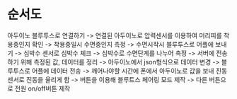 # 순서도

아두이노 블루투스로 연결하기 -> 연결된 아두이노로 압력센서를 이용하여 머리띠를 착용중인지 확인 -> 착용중일시 수면중인지 측정 -> 수면시작시 블루투스로 어플에 보내기 -> 심박수 센서로 심박수 체크 -> 심박수로 수면단계를 나누어 측정 -> 서버에 전송하기 위해 측정된 값, 데이터를 정리 -> 아두이노에서 json형식으로 데이터 변경 -> 블루투스로 어플에 데이터 전송 -> 깨어나야할 시간에 폰에서 아두이노로 값을 보내 진동센서로 진동을 울리게 함 -> 버튼을 이용해 블루트스 페어링 모드 제작 -> 다른 버튼으로 전원 on/off버튼 제작 

